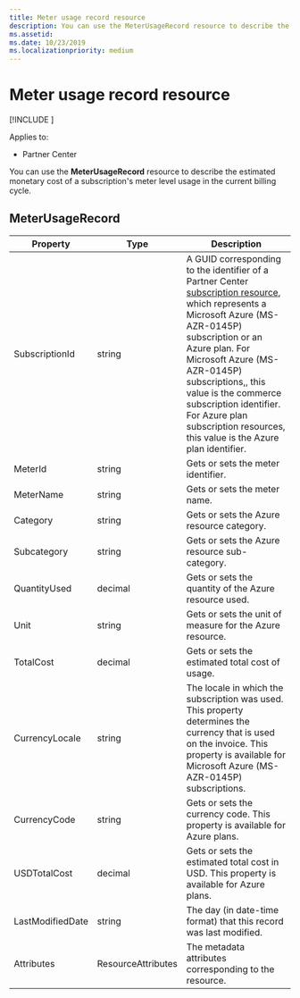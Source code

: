 ```yaml
---
title: Meter usage record resource
description: You can use the MeterUsageRecord resource to describe the estimated monetary cost of a subscription's meter level usage in the current billing cycle.
ms.assetid: 
ms.date: 10/23/2019
ms.localizationpriority: medium
---
```


# Meter usage record resource

[!INCLUDE [<Preview content warning>](<../includes/preview.md>)]

Applies to:

- Partner Center

You can use the **MeterUsageRecord** resource to describe the estimated monetary cost of a subscription's meter level usage in the current billing cycle.

## MeterUsageRecord

| Property         | Type               | Description                                                                                   |
|------------------|--------------------|-----------------------------------------------------------------------------------------------|
| SubscriptionId           | string             | A GUID corresponding to the identifier of a Partner Center [subscription resource](subscription-resources.md#subscription), which represents a Microsoft Azure (MS-AZR-0145P) subscription or an Azure plan. For Microsoft Azure (MS-AZR-0145P) subscriptions,, this value is the commerce subscription identifier. For Azure plan subscription resources, this value is the Azure plan identifier.                  |
| MeterId  | string             | Gets or sets the meter identifier.                                                        |
| MeterName          | string             | Gets or sets the meter name.                                       |
| Category               | string             | Gets or sets the Azure resource category.                                                 |
| Subcategory             | string             |  Gets or sets the Azure resource sub-category.                                                     |
| QuantityUsed        | decimal             | Gets or sets the quantity of the Azure resource used.   |
| Unit   | string             | Gets or sets the unit of measure for the Azure resource. |
| TotalCost   | decimal             | Gets or sets the estimated total cost of usage. |
| CurrencyLocale   | string             | The locale in which the subscription was used. This property determines the currency that is used on the invoice. This property is available for Microsoft Azure (MS-AZR-0145P) subscriptions. |
| CurrencyCode   | string             | Gets or sets the currency code. This property is available for Azure plans.                                         |
| USDTotalCost   | decimal             | Gets or sets the estimated total cost in USD. This property is available for Azure plans.                                         |
| LastModifiedDate | string             | The day (in date-time format) that this record was last modified.                             |
| Attributes       | ResourceAttributes | The metadata attributes corresponding to the resource.                                        |                                           |
